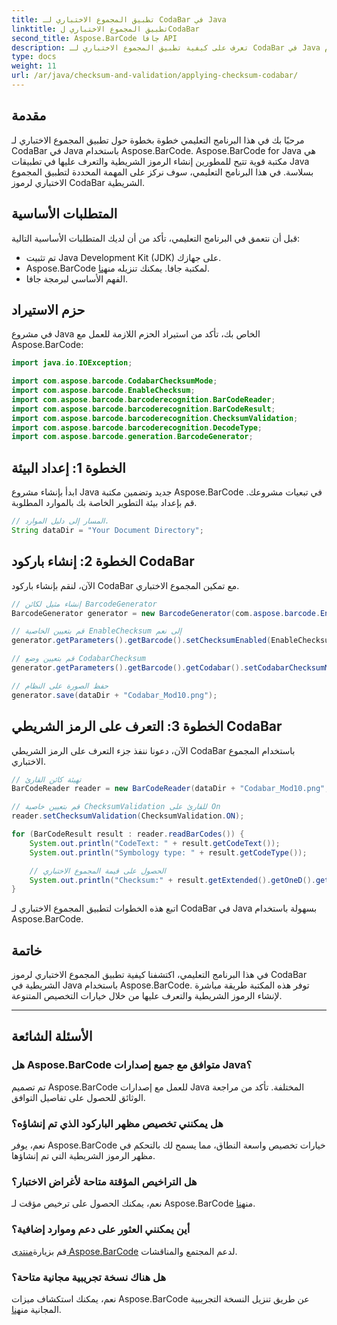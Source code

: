 ```yaml
---
title: تطبيق المجموع الاختباري لـ CodaBar في Java
linktitle: تطبيق المجموع الاختباري لCodaBar
second_title: Aspose.BarCode جافا API
description: تعرف على كيفية تطبيق المجموع الاختباري لـ CodaBar في Java باستخدام Aspose.BarCode. يمكنك إنشاء الرموز الشريطية والتعرف عليها بسهولة باستخدام هذا الدليل التفصيلي خطوة بخطوة.
type: docs
weight: 11
url: /ar/java/checksum-and-validation/applying-checksum-codabar/
---
```


## مقدمة

مرحبًا بك في هذا البرنامج التعليمي خطوة بخطوة حول تطبيق المجموع الاختباري لـ CodaBar في Java باستخدام Aspose.BarCode. Aspose.BarCode for Java هي مكتبة قوية تتيح للمطورين إنشاء الرموز الشريطية والتعرف عليها في تطبيقات Java بسلاسة. في هذا البرنامج التعليمي، سوف نركز على المهمة المحددة لتطبيق المجموع الاختباري لرموز CodaBar الشريطية.

## المتطلبات الأساسية

قبل أن نتعمق في البرنامج التعليمي، تأكد من أن لديك المتطلبات الأساسية التالية:

- تم تثبيت Java Development Kit (JDK) على جهازك.
-  Aspose.BarCode لمكتبة جافا. يمكنك تنزيله من[هنا](https://releases.aspose.com/barcode/java/).
- الفهم الأساسي لبرمجة جافا.

## حزم الاستيراد

في مشروع Java الخاص بك، تأكد من استيراد الحزم اللازمة للعمل مع Aspose.BarCode:

```java
import java.io.IOException;

import com.aspose.barcode.CodabarChecksumMode;
import com.aspose.barcode.EnableChecksum;
import com.aspose.barcode.barcoderecognition.BarCodeReader;
import com.aspose.barcode.barcoderecognition.BarCodeResult;
import com.aspose.barcode.barcoderecognition.ChecksumValidation;
import com.aspose.barcode.barcoderecognition.DecodeType;
import com.aspose.barcode.generation.BarcodeGenerator;
```

## الخطوة 1: إعداد البيئة

ابدأ بإنشاء مشروع Java جديد وتضمين مكتبة Aspose.BarCode في تبعيات مشروعك. قم بإعداد بيئة التطوير الخاصة بك بالموارد المطلوبة.

```java
// المسار إلى دليل الموارد.
String dataDir = "Your Document Directory";
```

## الخطوة 2: إنشاء باركود CodaBar

الآن، لنقم بإنشاء باركود CodaBar مع تمكين المجموع الاختباري.

```java
// إنشاء مثيل لكائن BarcodeGenerator
BarcodeGenerator generator = new BarcodeGenerator(com.aspose.barcode.EncodeTypes.CODABAR, "1234567890");

// قم بتعيين الخاصية EnableChecksum إلى نعم
generator.getParameters().getBarcode().setChecksumEnabled(EnableChecksum.YES);

// قم بتعيين وضع CodabarChecksum
generator.getParameters().getBarcode().getCodabar().setCodabarChecksumMode(CodabarChecksumMode.MOD_10);

// حفظ الصورة على النظام
generator.save(dataDir + "Codabar_Mod10.png");
```

## الخطوة 3: التعرف على الرمز الشريطي CodaBar

الآن، دعونا ننفذ جزء التعرف على الرمز الشريطي CodaBar باستخدام المجموع الاختباري.

```java
// تهيئة كائن القارئ
BarCodeReader reader = new BarCodeReader(dataDir + "Codabar_Mod10.png", DecodeType.CODABAR);

// قم بتعيين خاصية ChecksumValidation للقارئ على On
reader.setChecksumValidation(ChecksumValidation.ON);

for (BarCodeResult result : reader.readBarCodes()) {
    System.out.println("CodeText: " + result.getCodeText());
    System.out.println("Symbology type: " + result.getCodeType());

    // الحصول على قيمة المجموع الاختباري
    System.out.println("Checksum:" + result.getExtended().getOneD().getCheckSum());
}
```

اتبع هذه الخطوات لتطبيق المجموع الاختباري لـ CodaBar في Java بسهولة باستخدام Aspose.BarCode.

## خاتمة

في هذا البرنامج التعليمي، اكتشفنا كيفية تطبيق المجموع الاختباري لرموز CodaBar الشريطية في Java باستخدام Aspose.BarCode. توفر هذه المكتبة طريقة مباشرة لإنشاء الرموز الشريطية والتعرف عليها من خلال خيارات التخصيص المتنوعة.

---

## الأسئلة الشائعة

### هل Aspose.BarCode متوافق مع جميع إصدارات Java؟
تم تصميم Aspose.BarCode للعمل مع إصدارات Java المختلفة. تأكد من مراجعة الوثائق للحصول على تفاصيل التوافق.

### هل يمكنني تخصيص مظهر الباركود الذي تم إنشاؤه؟
نعم، يوفر Aspose.BarCode خيارات تخصيص واسعة النطاق، مما يسمح لك بالتحكم في مظهر الرموز الشريطية التي تم إنشاؤها.

### هل التراخيص المؤقتة متاحة لأغراض الاختبار؟
 نعم، يمكنك الحصول على ترخيص مؤقت لـ Aspose.BarCode من[هنا](https://purchase.aspose.com/temporary-license/).

### أين يمكنني العثور على دعم وموارد إضافية؟
 قم بزيارة[منتدى Aspose.BarCode](https://forum.aspose.com/c/barcode/13) لدعم المجتمع والمناقشات.

### هل هناك نسخة تجريبية مجانية متاحة؟
 نعم، يمكنك استكشاف ميزات Aspose.BarCode عن طريق تنزيل النسخة التجريبية المجانية من[هنا](https://releases.aspose.com/).